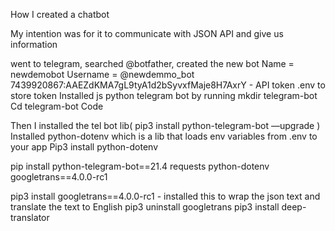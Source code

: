 How I created a chatbot 

My intention was for it to communicate with JSON API and give us information


went to telegram,
searched @botfather, 
created the new bot
Name = newdemobot
Username = @newdemmo_bot
7439920867:AAEZdKMA7gL9tyA1d2bSyvxfMaje8H7AxrY  - API token
.env to store token
Installed js python telegram bot by running mkdir telegram-bot 
Cd telegram-bot
Code

Then I installed the tel bot lib( pip3 install python-telegram-bot —upgrade )
Installed  python-dotenv which is a lib that loads env variables from .env to your app
Pip3 install python-dotenv

pip install python-telegram-bot==21.4 requests python-dotenv googletrans==4.0.0-rc1

pip3 install googletrans==4.0.0-rc1 - installed this to wrap the json text and translate the text to English
pip3 uninstall googletrans
pip3 install deep-translator


